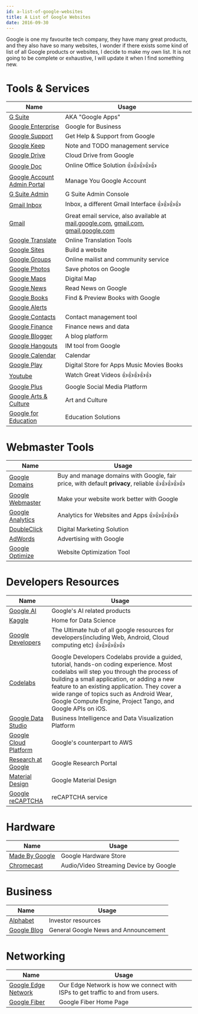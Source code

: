 ```yaml
---
id: a-list-of-google-websites
title: A List of Google Websites
date: 2016-09-30
---
```


Google is one my favourite tech company, they have many great products, and they also have so many websites, I wonder if there exists some kind of list of all Google products or websites, I decide to make my own list. It is not going to be complete or exhaustive, I will update it when I find something new.

# Tools & Services

Name | Usage
-----|----
[G Suite](https://gsuite.google.com/) | AKA "Google Apps"
[Google Enterprise](https://enterprise.google.com) | Google for Business
[Google Support](https://support.google.com/) | Get Help & Support from Google
[Google Keep](https://keep.google.com/) | Note and TODO management service
[Google Drive](https://drive.google.com/) | Cloud Drive from Google
[Google Doc](https://docs.google.com/) | Online Office Solution 👍👍👍👍👍
[Google Account Admin Portal](https://accounts.google.com/) | Manage You Google Account
[G Suite Admin](https://admin.google.com/) | G Suite Admin Console
[Gmail Inbox](https://inbox.google.com/) | Inbox, a different Gmail Interface 👍👍👍👍
[Gmail](https://mail.google.com/) | Great email service, also available at [mail.google.com](https://mail.google.com), [gmail.com](https://gmail.com), [gmail.google.com](https://gmail.google.com)
[Google Translate](https://translate.google.com/) | Online Translation Tools
[Google Sites](https://sites.google.com/) | Build a website
[Google Groups](https://groups.google.com/) | Online mailist and community service
[Google Photos](https://photos.google.com/) | Save photos on Google
[Google Maps](https://maps.google.com/) | Digital Map
[Google News](https://news.google.com/) | Read News on Google
[Google Books](https://books.google.com/) | Find & Preview Books with Google
[Google Alerts](https://www.google.com/alerts) | 
[Google Contacts](https://www.google.com/contacts) | Contact management tool
[Google Finance](https://www.google.com/finance) | Finance news and data
[Google Blogger](https://blogger.com) | A blog platform
[Google Hangouts](https://hangouts.google.com) | IM tool from Google
[Google Calendar](https://calendar.google.com/) | Calendar
[Google Play](https://play.google.com/) | Digital Store for Apps Music Movies Books
[Youtube](https://youtube.com) | Watch Great Videos 👍👍👍👍👍
[Google Plus](https://plus.google.com/) | Google Social Media Platform
[Google Arts & Culture](https://artsandculture.google.com/) | Art and Culture
[Google for Education](https://www.google.com/edu/) | Education Solutions

# Webmaster Tools

Name | Usage
-----|----
[Google Domains](https://domains.google/) | Buy and manage domains with Google, fair price, with default **privacy**, reliable 👍👍👍👍👍
[Google Webmaster](https://www.google.com/webmasters) | Make your website work better with Google
[Google Analytics](https://analytics.google.com/analytics/web/) | Analytics for Websites and Apps 👍👍👍👍👍
[DoubleClick](https://www.doubleclickbygoogle.com/) | Digital Marketing Solution
[AdWords](https://adwords.google.com) | Advertising with Google
[Google Optimize](https://optimize.google.com) | Website Optimization Tool

# Developers Resources

Name | Usage
-----|----
[Google AI](https://google.ai/) | Google's AI related products
[Kaggle](https://www.kaggle.com/) | Home for Data Science
[Google Developers](https://developers.google.com/) | The Ultimate hub of all google resources for developers(including Web, Android, Cloud computing etc) 👍👍👍👍👍
[Codelabs](https://codelabs.developers.google.com/) | Google Developers Codelabs provide a guided, tutorial, hands-on coding experience. Most codelabs will step you through the process of building a small application, or adding a new feature to an existing application. They cover a wide range of topics such as Android Wear, Google Compute Engine, Project Tango, and Google APIs on iOS.
[Google Data Studio](https://datastudio.google.com/) | Business Intelligence and Data Visualization Platform
[Google Cloud Platform](https://cloud.google.com/) | Google's counterpart to AWS
[Research at Google](https://research.google.com/) | Google Research Portal
[Material Design](https://material.io/) | Google Material Design
[Google reCAPTCHA](https://www.google.com/recaptcha/intro/index.html) | reCAPTCHA service

# Hardware

Name | Usage
-----|----
[Made By Google](https://madeby.google.com/) | Google Hardware Store
[Chromecast](https://chromecast.com) | Audio/Video Streaming Device by Google

# Business

Name | Usage
-----|----
[Alphabet](https://abc.xyz/) | Investor resources
[Google Blog](https://blog.google/) | General Google News and Announcement

# Networking

Name | Usage
-----|----
[Google Edge Network](https://peering.google.com/) | Our Edge Network is how we connect with ISPs to get traffic to and from users.
[Google Fiber](https://fiber.google.com) | Google Fiber Home Page
